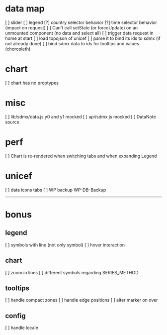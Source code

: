 # data map
[ ] slider
[ ] legend
[?] country selector behavior
[?] time selector behavior (impact on request)
[ ] Can't call setState (or forceUpdate) on an unmounted component (no data and select all)
[ ] trigger data request in home at start
[ ] load topojson of unicef
[ ] parse it to bind its ids to sdmx (if not already done)
[ ] bind sdmx data to ids for tooltips and values (choropleth)

# chart
[ ] chart has no proptypes

# misc
[ ] lib/sdmx/data.js y0 and y1 mocked
[ ] api/sdmx.js mocked
[ ] DataNote source

# perf
[ ] Chart is re-rendered when switching tabs and when expanding Legend

# unicef
[ ] data icons tabs
[ ] WP backup WP-DB-Backup

---

# bonus

## legend
[ ] symbols with line (not only symbol)
[ ] hover interaction

## chart
[ ] zoom in lines
[ ] different symbols regarding SERIES_METHOD

## tooltips
[ ] handle compact zones
[ ] handle edge positions
[ ] alter marker on over

## config
[ ] handle locale